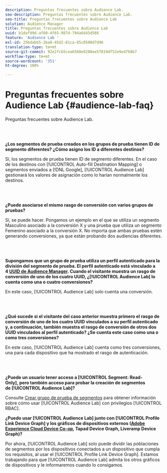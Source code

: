 ```yaml
---
description: Preguntas frecuentes sobre Audience Lab.
seo-description: Preguntas frecuentes sobre Audience Lab.
seo-title: Preguntas frecuentes sobre Audience Lab
solution: Audience Manager
title: Preguntas frecuentes sobre Audience Lab
uuid: b1daf99d-af60-4f65-987d-794a6d45d566
feature: 'Audience Lab '
exl-id: 25bdabb5-2ba8-45d2-81ca-05c0590d7d96
translation-type: tm+mt
source-git-commit: 92e2fcb5cea6560e9288ee5f819df52e9e4768b7
workflow-type: tm+mt
source-wordcount: '351'
ht-degree: 100%

---
```


# Preguntas frecuentes sobre Audience Lab {#audience-lab-faq}

Preguntas frecuentes sobre Audience Lab.

<!-- 

audience-lab-faq.xml

 -->

<br> 

**¿Los segmentos de prueba creados en los grupos de prueba tienen ID de segmento diferentes? ¿Cómo asigno los ID a diferentes destinos?**

Sí, los segmentos de prueba tienen ID de segmento diferentes. En el caso de los destinos con [!UICONTROL Auto-fill Destination Mapping] o segmentos enviados a [!DNL Google], [!UICONTROL Audience Lab] gestionará los valores de asignación como lo harían normalmente los destinos.

<br> 

**¿Puede asociarse el mismo rasgo de conversión con varios grupos de pruebas?**

Sí, se puede hacer. Pongamos un ejemplo en el que se utiliza un segmento Masculino asociado a la conversión X y una prueba que utiliza un segmento Femenino asociado a la conversión X. No importa que ambas pruebas estén generando conversiones, ya que están probando dos audiencias diferentes.

<br> 

**Supongamos que un grupo de prueba utiliza un perfil autenticado para la división del segmento de prueba. El perfil autenticado está vinculado a 4 [UUID de Audience Manager](../reference/ids-in-aam.md). Cuando el visitante muestra un rasgo de conversión de uno de los cuatro UUID, ¿[!UICONTROL Audience Lab] lo cuenta como una o cuatro conversiones?**

En este caso, [!UICONTROL Audience Lab] solo cuenta una conversión.

<br> 

**¿Qué sucede si el visitante del caso anterior muestra primero el rasgo de conversión de uno de los cuatro UUID vinculados a su perfil autenticado y, a continuación, también muestra el rasgo de conversión de otros dos UUID vinculados al perfil autenticado? ¿Se cuenta este caso como una o como tres conversiones?**

En este caso, [!UICONTROL Audience Lab] cuenta como tres conversiones, una para cada dispositivo que ha mostrado el rasgo de autenticación.

<br> 

**¿Puede un usuario tener acceso a [!UICONTROL Segment: Read-Only], pero también acceso para probar la creación de segmentos de [!UICONTROL Audience Lab]?**

Consulte [Crear grupo de prueba de segmentos](../features/audience-lab/audience-lab-manage-test-groups.md#create-test-groups) para obtener información sobre cómo usar [!UICONTROL Audience Lab] con privilegios [!UICONTROL RBAC].

**¿Puedo usar [!UICONTROL Audience Lab] junto con [!UICONTROL Profile Link Device Graph] y los gráficos de dispositivos externos ([Adobe Experience Cloud Device Co-op](https://docs.adobe.com/content/help/es-ES/device-co-op/using/home.html), Tapad Device Graph, Liveramp Device Graph)?**

Por ahora, [!UICONTROL Audience Lab] solo puede dividir las poblaciones de segmentos por los dispositivos conectados a un dispositivo que cumpla los requisitos, al usar el [!UICONTROL Profile Link Device Graph]. Estamos trabajando para que [!UICONTROL Audience Lab] admita los otros gráficos de dispositivos y le informaremos cuando lo consigamos.
